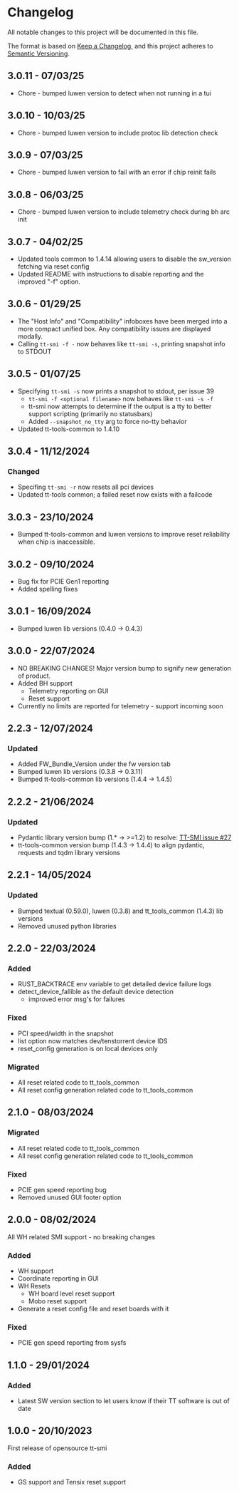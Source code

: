# Changelog

All notable changes to this project will be documented in this file.

The format is based on [Keep a Changelog](https://keepachangelog.com/en/1.0.0/),
and this project adheres to [Semantic Versioning](https://semver.org/spec/v2.0.0.html).

## 3.0.11 - 07/03/25

- Chore - bumped luwen version to detect when not running in a tui

## 3.0.10 - 10/03/25

- Chore - bumped luwen version to include protoc lib detection check

## 3.0.9 - 07/03/25

- Chore - bumped luwen version to fail with an error if chip reinit fails

## 3.0.8 - 06/03/25

- Chore - bumped luwen version to include telemetry check during bh arc init

## 3.0.7 - 04/02/25

- Updated tools common to 1.4.14 allowing users to disable the sw_version fetching via reset config
- Updated README with instructions to disable reporting and the improved "-f" option.

## 3.0.6 - 01/29/25

- The "Host Info" and "Compatibility" infoboxes have been merged into a more compact
unified box. Any compatibility issues are displayed modally.
- Calling `tt-smi -f -` now behaves like `tt-smi -s`, printing snapshot info to STDOUT

## 3.0.5 - 01/07/25

- Specifying `tt-smi -s` now prints a snapshot to stdout, per issue 39
    - `tt-smi -f <optional filename>` now behaves like `tt-smi -s -f`
    - tt-smi now attempts to determine if the output is a tty to better support scripting (primarily no statusbars)
    - Added `--snapshot_no_tty` arg to force no-tty behavior
- Updated tt-tools-common to 1.4.10

## 3.0.4 - 11/12/2024

### Changed

- Specifing `tt-smi -r` now resets all pci devices
- Updated tt-tools common; a failed reset now exists with a failcode

## 3.0.3 - 23/10/2024

- Bumped tt-tools-common and luwen versions to improve reset reliability when chip is inaccessible.

## 3.0.2 - 09/10/2024

- Bug fix for PCIE Gen1 reporting
- Added spelling fixes

## 3.0.1 - 16/09/2024

- Bumped luwen lib versions (0.4.0 -> 0.4.3)

## 3.0.0 - 22/07/2024

- NO BREAKING CHANGES! Major version bump to signify new generation of product.
- Added BH support
  - Telemetry reporting on GUI
  - Reset support
- Currently no limits are reported for telemetry - support incoming soon

## 2.2.3 - 12/07/2024

### Updated

- Added FW_Bundle_Version under the fw version tab
- Bumped luwen lib versions (0.3.8 -> 0.3.11)
- Bumped tt-tools-common lib versions (1.4.4 -> 1.4.5)

## 2.2.2 - 21/06/2024

### Updated
- Pydantic library version bump (1.* -> >=1.2) to resolve: [TT-SMI issue #27](https://github.com/tenstorrent/tt-smi/issues/27)
- tt-tools-common version bump (1.4.3 -> 1.4.4) to align pydantic, requests and tqdm library versions

## 2.2.1 - 14/05/2024

### Updated

- Bumped textual (0.59.0), luwen (0.3.8) and tt_tools_common (1.4.3) lib versions
- Removed unused python libraries

## 2.2.0 - 22/03/2024

### Added
- RUST_BACKTRACE env variable to get detailed device failure logs
- detect_device_fallible as the default device detection
  - improved error msg's for failures

### Fixed
- PCI speed/width in the snapshot
- list option now matches dev/tenstorrent device IDS
- reset_config generation is on local devices only

### Migrated
- All reset related code to tt_tools_common
- All reset config generation related code to tt_tools_common

## 2.1.0 - 08/03/2024

### Migrated
- All reset related code to tt_tools_common
- All reset config generation related code to tt_tools_common

### Fixed
- PCIE gen speed reporting bug
- Removed unused GUI footer option

## 2.0.0 - 08/02/2024
All WH related SMI support - no breaking changes
### Added
- WH support
- Coordinate reporting in GUI
- WH Resets
  - WH board level reset support
  - Mobo reset support
- Generate a reset config file and reset boards with it

### Fixed
- PCIE gen speed reporting from sysfs


## 1.1.0 - 29/01/2024

### Added
- Latest SW version section to let users know if their TT software is out of date


## 1.0.0 - 20/10/2023

First release of opensource tt-smi

### Added
- GS support and Tensix reset support
